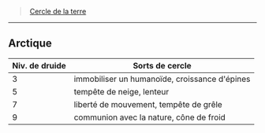 ﻿---
!GenericItem
Id: druid_earth_hd.md#arctique
ParentLink: druid_earth_hd.md#cercle-de-la-terre
Name: Arctique
ParentName: Cercle de la terre
NameLevel: 2
Attributes:
  Name: Arctique
  Markdown: >+
    ## <!--Name-->Arctique<!--/Name-->


    |Niv. de druide|Sorts de cercle|

    |---|---|

    |3|immobiliser un humanoïde, croissance d'épines|

    |5|tempête de neige, lenteur|

    |7|liberté de mouvement, tempête de grêle|

    |9|communion avec la nature, cône de froid|

AttributesDictionary: >+
  Name: Arctique

  Markdown: >+

    ## <!--Name-->Arctique<!--/Name-->





    |Niv. de druide|Sorts de cercle|



    |---|---|



    |3|immobiliser un humanoïde, croissance d'épines|



    |5|tempête de neige, lenteur|



    |7|liberté de mouvement, tempête de grêle|



    |9|communion avec la nature, cône de froid|



---
> [Cercle de la terre](hd_druid_earth.md)

---

## Arctique

|Niv. de druide|Sorts de cercle|
|---|---|
|3|immobiliser un humanoïde, croissance d'épines|
|5|tempête de neige, lenteur|
|7|liberté de mouvement, tempête de grêle|
|9|communion avec la nature, cône de froid|

